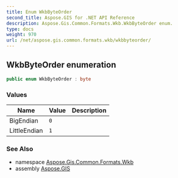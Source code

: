 ```yaml
---
title: Enum WkbByteOrder
second_title: Aspose.GIS for .NET API Reference
description: Aspose.Gis.Common.Formats.Wkb.WkbByteOrder enum. 
type: docs
weight: 970
url: /net/aspose.gis.common.formats.wkb/wkbbyteorder/
---
```

## WkbByteOrder enumeration

```csharp
public enum WkbByteOrder : byte
```

### Values

| Name | Value | Description |
| --- | --- | --- |
| BigEndian | `0` |  |
| LittleEndian | `1` |  |

### See Also

* namespace [Aspose.Gis.Common.Formats.Wkb](../../aspose.gis.common.formats.wkb/)
* assembly [Aspose.GIS](../../)


